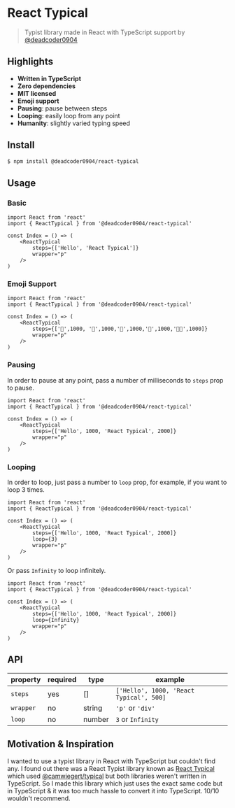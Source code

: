 # React Typical

> Typist library made in React with TypeScript support by [@deadcoder0904](https://twitter.com/deadcoder0904)

## Highlights

- **Written in TypeScript**
- **Zero dependencies**
- **MIT licensed**
- **Emoji support**
- **Pausing**: pause between steps
- **Looping**: easily loop from any point
- **Humanity**: slightly varied typing speed

## Install

```bash
$ npm install @deadcoder0904/react-typical
```

## Usage

### Basic

```tsx
import React from 'react'
import { ReactTypical } from '@deadcoder0904/react-typical'

const Index = () => (
	<ReactTypical
		steps={['Hello', 'React Typical']}
		wrapper="p"
	/>
)
```

### Emoji Support

```tsx
import React from 'react'
import { ReactTypical } from '@deadcoder0904/react-typical'

const Index = () => (
	<ReactTypical
		steps={['💩',1000, '🙈',1000,'💖',1000,'🚀',1000,'👨‍🎤',1000]}
		wrapper="p"
	/>
)
```

### Pausing

In order to pause at any point, pass a number of milliseconds to `steps` prop to pause.

```tsx
import React from 'react'
import { ReactTypical } from '@deadcoder0904/react-typical'

const Index = () => (
	<ReactTypical
		steps={['Hello', 1000, 'React Typical', 2000]}
		wrapper="p"
	/>
)
```

### Looping

In order to loop, just pass a number to `loop` prop, for example, if you want to loop 3 times.

```tsx
import React from 'react'
import { ReactTypical } from '@deadcoder0904/react-typical'

const Index = () => (
	<ReactTypical
		steps={['Hello', 1000, 'React Typical', 2000]}
		loop={3}
		wrapper="p"
	/>
)
```

Or pass `Infinity` to loop infinitely.

```tsx
import React from 'react'
import { ReactTypical } from '@deadcoder0904/react-typical'

const Index = () => (
	<ReactTypical
		steps={['Hello', 1000, 'React Typical', 2000]}
		loop={Infinity}
		wrapper="p"
	/>
)
```

## API

| property  | required | type   | example                                 |
| --------- | -------- | ------ | --------------------------------------- |
| `steps`   | yes      | []     | `['Hello', 1000, 'React Typical', 500]` |
| `wrapper` | no       | string | `'p'` or `'div'`                        |
| `loop`    | no       | number | `3` or `Infinity`                       |

## Motivation & Inspiration

I wanted to use a typist library in React with TypeScript but couldn't find any. I found out there was a React Typist library known as [React Typical](https://github.com/catalinmiron/react-typical/) which used [@camwiegert/typical](https://github.com/camwiegert/typical) but both libraries weren't written in TypeScript. So I made this library which just uses the exact same code but in TypeScript & it was too much hassle to convert it into TypeScript. 10/10 wouldn't recommend.

